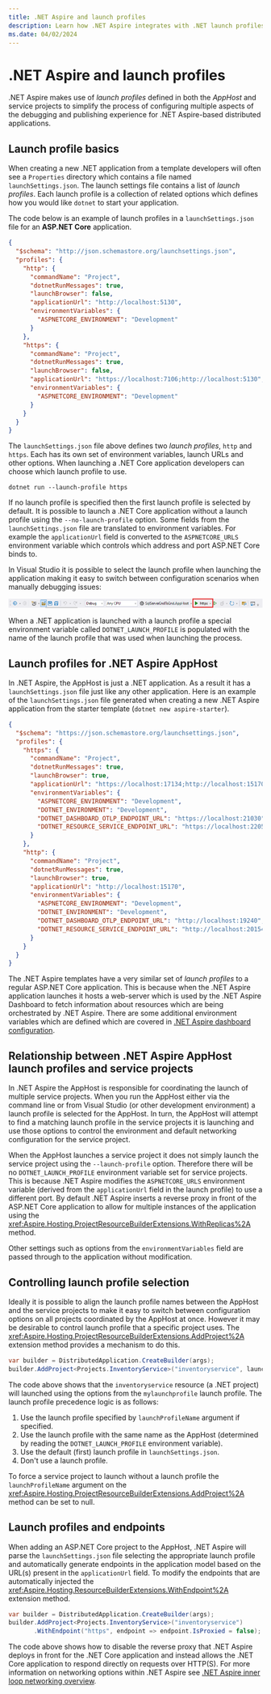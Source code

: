 ```yaml
---
title: .NET Aspire and launch profiles
description: Learn how .NET Aspire integrates with .NET launch profiles.
ms.date: 04/02/2024
---
```


# .NET Aspire and launch profiles

.NET Aspire makes use of _launch profiles_ defined in both the _AppHost_ and service projects to simplify the process of configuring multiple aspects of the debugging and publishing experience for .NET Aspire-based distributed applications.

## Launch profile basics

When creating a new .NET application from a template developers will often see a `Properties` directory which contains a file named `launchSettings.json`. The launch settings file contains a list of _launch profiles_. Each launch profile is a collection of related options which defines how you would like `dotnet` to start your application.

The code below is an example of launch profiles in a `launchSettings.json` file for an **ASP.NET Core** application.

```json
{
  "$schema": "http://json.schemastore.org/launchsettings.json",
  "profiles": {
    "http": {
      "commandName": "Project",
      "dotnetRunMessages": true,
      "launchBrowser": false,
      "applicationUrl": "http://localhost:5130",
      "environmentVariables": {
        "ASPNETCORE_ENVIRONMENT": "Development"
      }
    },
    "https": {
      "commandName": "Project",
      "dotnetRunMessages": true,
      "launchBrowser": false,
      "applicationUrl": "https://localhost:7106;http://localhost:5130",
      "environmentVariables": {
        "ASPNETCORE_ENVIRONMENT": "Development"
      }
    }
  }
}
```

The `launchSettings.json` file above defines two _launch profiles_, `http` and `https`. Each has its own set of environment variables, launch URLs and other options. When launching a .NET Core application developers can choose which launch profile to use.

```dotnetcli
dotnet run --launch-profile https
```

If no launch profile is specified then the first launch profile is selected by default. It is possible to launch a .NET Core application without a launch profile using the `--no-launch-profile` option. Some fields from the `launchSettings.json` file are translated to environment variables. For example the `applicationUrl` field is converted to the `ASPNETCORE_URLS` environment variable which controls which address and port ASP.NET Core binds to.

In Visual Studio it is possible to select the launch profile when launching the application making it easy to switch between configuration scenarios when manually debugging issues:

![Screenshot of the standard toolbar in Visual Studio with the launch profile selector highlighted.](./media/launch-profiles/vs-launch-profile-toolbar.png)

When a .NET application is launched with a launch profile a special environment variable called `DOTNET_LAUNCH_PROFILE` is populated with the name of the launch profile that was used when launching the process.

## Launch profiles for .NET Aspire AppHost

In .NET Aspire, the AppHost is just a .NET application. As a result it has a `launchSettings.json` file just like any other application. Here is an example of the `launchSettings.json` file generated when creating a new .NET Aspire application from the starter template (`dotnet new aspire-starter`).

```json
{
  "$schema": "https://json.schemastore.org/launchsettings.json",
  "profiles": {
    "https": {
      "commandName": "Project",
      "dotnetRunMessages": true,
      "launchBrowser": true,
      "applicationUrl": "https://localhost:17134;http://localhost:15170",
      "environmentVariables": {
        "ASPNETCORE_ENVIRONMENT": "Development",
        "DOTNET_ENVIRONMENT": "Development",
        "DOTNET_DASHBOARD_OTLP_ENDPOINT_URL": "https://localhost:21030",
        "DOTNET_RESOURCE_SERVICE_ENDPOINT_URL": "https://localhost:22057"
      }
    },
    "http": {
      "commandName": "Project",
      "dotnetRunMessages": true,
      "launchBrowser": true,
      "applicationUrl": "http://localhost:15170",
      "environmentVariables": {
        "ASPNETCORE_ENVIRONMENT": "Development",
        "DOTNET_ENVIRONMENT": "Development",
        "DOTNET_DASHBOARD_OTLP_ENDPOINT_URL": "http://localhost:19240",
        "DOTNET_RESOURCE_SERVICE_ENDPOINT_URL": "http://localhost:20154"
      }
    }
  }
}
```

The .NET Aspire templates have a very similar set of _launch profiles_ to a regular ASP.NET Core application. This is because when the .NET Aspire application launches it hosts a web-server which is used by the .NET Aspire Dashboard to fetch information about resources which are being orchestrated by .NET Aspire. There are some additional environment variables which are defined which are covered in [.NET Aspire dashboard configuration](./dashboard/configuration.md).

## Relationship between .NET Aspire AppHost launch profiles and service projects

In .NET Aspire the AppHost is responsible for coordinating the launch of multiple service projects. When you run the AppHost either via the command line or from Visual Studio (or other development environment) a launch profile is selected for the AppHost. In turn, the AppHost will attempt to find a matching launch profile in the service projects it is launching and use those options to control the environment and default networking configuration for the service project.

When the AppHost launches a service project it does not simply launch the service project using the `--launch-profile` option. Therefore there will be no `DOTNET_LAUNCH_PROFILE` environment variable set for service projects. This is because .NET Aspire modifies the `ASPNETCORE_URLS` environment variable (derived from the `applicationUrl` field in the launch profile) to use a different port. By default .NET Aspire inserts a reverse proxy in front of the ASP.NET Core application to allow for multiple instances of the application using the <xref:Aspire.Hosting.ProjectResourceBuilderExtensions.WithReplicas%2A> method.

Other settings such as options from the `environmentVariables` field are passed through to the application without modification.

## Controlling launch profile selection

Ideally it is possible to align the launch profile names between the AppHost and the service projects to make it easy to switch between configuration options on all projects coordinated by the AppHost at once. However it may be desirable to control launch profile that a specific project uses. The <xref:Aspire.Hosting.ProjectResourceBuilderExtensions.AddProject%2A> extension method provides a mechanism to do this.

```csharp
var builder = DistributedApplication.CreateBuilder(args);
builder.AddProject<Projects.InventoryService>("inventoryservice", launchProfileName: "mylaunchprofile");
```

The code above shows that the `inventoryservice` resource (a .NET project) will launched using the options from the `mylaunchprofile` launch profile. The launch profile precedence logic is as follows:

1. Use the launch profile specified by `launchProfileName` argument if specified.
2. Use the launch profile with the same name as the AppHost (determined by reading the `DOTNET_LAUNCH_PROFILE` environment variable).
3. Use the default (first) launch profile in `launchSettings.json`.
4. Don't use a launch profile.

To force a service project to launch without a launch profile the `launchProfileName` argument on the <xref:Aspire.Hosting.ProjectResourceBuilderExtensions.AddProject%2A> method can be set to null.

## Launch profiles and endpoints

When adding an ASP.NET Core project to the AppHost, .NET Aspire will parse the `launchSettings.json` file selecting the appropriate launch profile and automatically generate endpoints in the application model based on the URL(s) present in the `applicationUrl` field. To modify the endpoints that are automatically injected the <xref:Aspire.Hosting.ResourceBuilderExtensions.WithEndpoint%2A> extension method.

```csharp
var builder = DistributedApplication.CreateBuilder(args);
builder.AddProject<Projects.InventoryService>("inventoryservice")
       .WithEndpoint("https", endpoint => endpoint.IsProxied = false);
```

The code above shows how to disable the reverse proxy that .NET Aspire deploys in front for the .NET Core application and instead allows the .NET Core application to respond directly on requests over HTTP(S). For more information on networking options within .NET Aspire see [.NET Aspire inner loop networking overview](./networking-overview.md).
